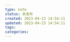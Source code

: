 ```yaml
---
type: note
status: 未发布
created: 2023-04-23 14:54:11
updated: 2023-04-23 14:54:11
tags:
categories: 
---
```





